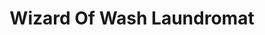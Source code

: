 ---
title: "Wizard Of Wash Laundromat"
url: /toms-river/wizard-of-wash-laundromat/
shop: Wäscherei
---
